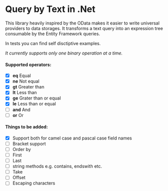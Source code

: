 # Query by Text in .Net

This library heavily inspired by the OData makes it easier to write universal providers to data storages.
It transforms a text query into an expression tree consumable by the Entity Framework queries.

In tests you can find self disctiptive examples.

*It currently supports only one binary operation at a time.*

#### Supported operators:
- [x] **eq** Equal
- [x] **ne** Not equal 
- [x] **gt** Greater than 
- [x] **lt** Less than 
- [x] **ge** Grater than or equal 
- [x] **le** Less than or equal 
- [ ] **and** And 
- [ ] **or** Or 

#### Things to be added:
- [x] Support both for camel case and pascal case field names
- [ ] Bracket support
- [ ] Order by
- [ ] First
- [ ] Last
- [ ] string methods e.g. contains, endswith etc.
- [ ] Take
- [ ] Offset
- [ ] Escaping characters
